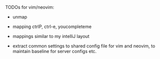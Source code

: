 TODOs for vim/neovim:

- unmap <F1>
- mapping ctrlP, ctrl-e, youcompleteme
- mappings similar to my intelliJ layout

- extract common settings to shared config file for vim and neovim, to maintain baseline for server configs etc.
